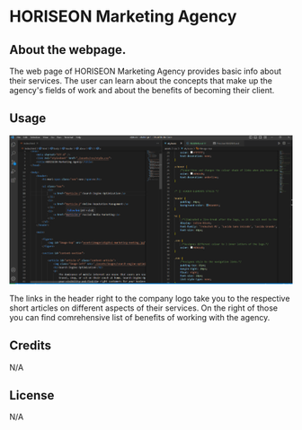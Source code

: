 # HORISEON Marketing Agency

## About the webpage.

The web page of HORISEON Marketing Agency provides basic info about their services. The user can learn about the concepts that make up the agency's fields of work and about the benefits of becoming their client.


## Usage

![HTML and CSS code for the page](assets/images/Screenshot%20code%201.png)

The links in the header right to the company logo take you to the respective short articles on different aspects of their services. 
On the right of those you can find comrehensive list of benefits of working with the agency.

## Credits

N/A

## License

N/A
